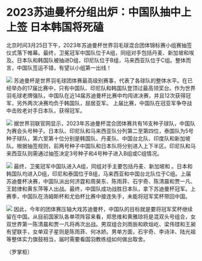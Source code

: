 # 2023苏迪曼杯分组出炉：中国队抽中上上签 日本韩国将死磕

北京时间3月25日下午，2023年苏迪曼杯世界羽毛球混合团体锦标赛小组赛抽签仪式落下帷幕。最终，卫冕冠军中国队位于A组，同组对手包括丹麦、新加坡和埃及。日本队和韩国队被抽进D组，印尼队位于B组，马来西亚队位于C组。整体而言，中国队签运不错，有望以小组第一出线！

![](https://inews.gtimg.com/news_bt/OWYSG4y1u5uxTOzLX_BaRpua1zKa6LMtPD1S1uycVy-lUAA/1000)
苏迪曼杯是世界羽毛球团体赛最高级别赛事，代表了各球队的整体水平。在已经举办的17届比赛中，只有中国队、印尼队和韩国队登顶过最高领奖台。作为世界羽毛球老牌强队，中国队在近14届苏迪曼杯比赛中均闯进决赛，并且12次获得冠军，另外两次决赛均负于韩国队，屈居亚军。
上届比赛，中国队在冠亚军争夺战中击败老对手日本队，获得冠军。

![](https://inews.gtimg.com/news_bt/OJ7HXrGthJmw_cNiOpg2Bid2Yedv9ATRUn28lMwm8-4EQAA/1000)
据世界羽联官网显示，2023年苏迪曼杯混合团体赛共有16支种子球队，中国队为赛会头号种子。日本队、印尼队和马来西亚队分列第二至第四位，泰国队为5号种子球队，第六至第十位分别是韩国队、丹麦队、中国台北队、印度队和新加坡队。根据抽签规则，前两号种子中国队和日本队将分别进入上下半区。印尼队和马来西亚队则需通过抽签决定3号种子和4号种子进入B组或C组情况。

![](https://inews.gtimg.com/news_bt/ObzASKPAGJo3L3k9Iv6zCBnhC77TG-hN5qtxpxoJRtRFUAA/1000)
最终，卫冕冠军中国队进入A组，同组对手主要包括丹麦、新加坡和
。日本和韩国队均进入D组，印尼和泰国位于B组，马来西亚和中国台北队位于C组。上届苏迪曼杯决赛，中国队派出何济霆和周昊东、陈雨菲、石宇奇、陈清晨和贾一凡、王懿律和黄东萍等人出战。最终，中国队成功战胜日本队，拿下苏迪曼杯冠军。上赛季，中国队在汤姆斯杯和尤伯杯比赛中接连失手，未能将冠军奖杯带回中国。

![](https://inews.gtimg.com/news_bt/OPgFizKIrRWBwB0ytdfA7oNhgB6JVj9MYrewhrlWifKScAA/1000)
因此，今年的团体赛压轴大戏苏迪曼杯，中国队的目标就是要将冠军奖杯继续留在中国。从目前国家队各单项阵容来看，郑思维和黄雅琼将是混双头号组合，女双世界第一陈清晨和贾一凡将再次出战。男双组合刘雨辰和欧烜屹、梁伟铿和王昶有望联手，女单双子星则是陈雨菲、何冰娇。男单方面，石宇奇、李诗沣、陆光祖等整体实力旗鼓相当，届时需要看国羽教练组如何做出取舍。

（罗掌柜）

